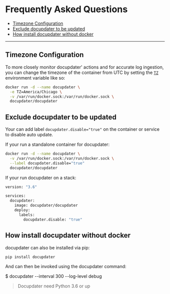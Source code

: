 # Frequently Asked Questions

* [Timezone Configuration](#timezone-configuration)
* [Exclude docupdater to be updated](#exclude-docupdater-to-be-updated)
* [How install docupdater without docker](#how-install-docupdater-without-docker)

***

## Timezone Configuration

To more closely monitor docupdater' actions and for accurate log ingestion, you can change the timezone of the container from UTC by setting the [`TZ`](http://www.gnu.org/software/libc/manual/html_node/TZ-Variable.html) environment variable like so:

```bash
docker run -d --name docupdater \
  -e TZ=America/Chicago \
  -v /var/run/docker.sock:/var/run/docker.sock \
  docupdater/docupdater
```

## Exclude docupdater to be updated

Your can add label `docupdater.disable="true"` on the container or service to disable auto update.

If your run a standalone container for docupdater:

```bash
docker run -d --name docupdater \
  -v /var/run/docker.sock:/var/run/docker.sock \
  --label docupdater.disable="true"
  docupdater/docupdater
```

If your run docupdater on a stack:

```bash
version: "3.6"

services:
  docupdater:
    image: docupdater/docupdater
    deploy:
      labels:
        docupdater.disable: "true"
```

## How install docupdater without docker

docupdater can also be installed via pip:

```bash
pip install docupdater
```

And can then be invoked using the docupdater command:

$ docupdater --interval 300 --log-level debug

> Docupdater need Python 3.6 or up
